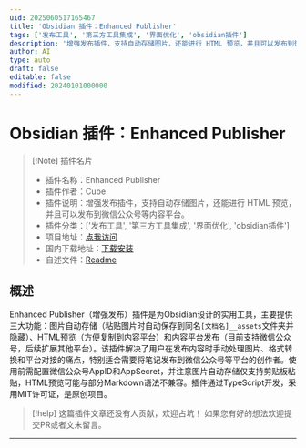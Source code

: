 ```yaml
---
uid: 2025060517165467
title: 'Obsidian 插件：Enhanced Publisher'
tags: ['发布工具', '第三方工具集成', '界面优化', 'obsidian插件']
description: '增强发布插件，支持自动存储图片，还能进行 HTML 预览，并且可以发布到微信公众号等内容平台。'
author: AI
type: auto
draft: false
editable: false
modified: 20240101000000
---
```


# Obsidian 插件：Enhanced Publisher

> [!Note] 插件名片
> - 插件名称：Enhanced Publisher
> - 插件作者：Cube
> - 插件说明：增强发布插件，支持自动存储图片，还能进行 HTML 预览，并且可以发布到微信公众号等内容平台。
> - 插件分类：['发布工具', '第三方工具集成', '界面优化', 'obsidian插件']
> - 项目地址：[点我访问](https://github.com/chararch/obsidian-enhanced-publisher)
> - 国内下载地址：[下载安装](https://pkmer.cn/products/plugin/pluginMarket/?enhanced-publisher)
> - 自述文件：[Readme](https://ghproxy.net/https://raw.githubusercontent.com/chararch/obsidian-enhanced-publisher/main/README.md)



## 概述

Enhanced Publisher（增强发布）插件是为Obsidian设计的实用工具，主要提供三大功能：图片自动存储（粘贴图片时自动保存到同名`[文档名]__assets`文件夹并隐藏）、HTML预览（方便复制到内容平台）和内容平台发布（目前支持微信公众号，后续扩展其他平台）。该插件解决了用户在发布内容时手动处理图片、格式转换和平台对接的痛点，特别适合需要将笔记发布到微信公众号等平台的创作者。使用前需配置微信公众号AppID和AppSecret，并注意图片自动存储仅支持剪贴板粘贴，HTML预览可能与部分Markdown语法不兼容。插件通过TypeScript开发，采用MIT许可证，是原创项目。


> [!help] 
> 这篇插件文章还没有人贡献，欢迎占坑！
> 如果您有好的想法欢迎提交PR或者文末留言。
> 

---



